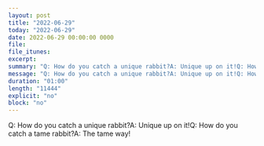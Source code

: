 ```yaml
---
layout: post
title: "2022-06-29"
today: "2022-06-29"
date: 2022-06-29 00:00:00 0000
file:
file_itunes:
excerpt:
summary: "Q: How do you catch a unique rabbit?A: Unique up on it!Q: How do you catch a tame rabbit?A: The tame way!"
message: "Q: How do you catch a unique rabbit?A: Unique up on it!Q: How do you catch a tame rabbit?A: The tame way!"
duration: "01:00"
length: "11444"
explicit: "no"
block: "no"
---
```

Q: How do you catch a unique rabbit?A: Unique up on it!Q: How do you catch a tame rabbit?A: The tame way!


